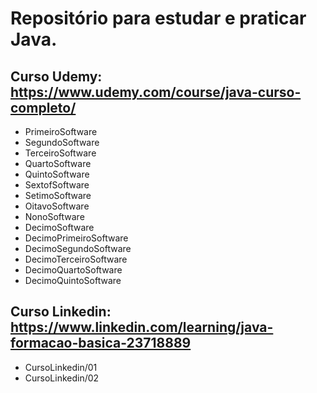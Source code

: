 # Repositório para estudar e praticar Java.


## Curso Udemy: https://www.udemy.com/course/java-curso-completo/

* PrimeiroSoftware
* SegundoSoftware
* TerceiroSoftware
* QuartoSoftware
* QuintoSoftware
* SextofSoftware
* SetimoSoftware
* OitavoSoftware
* NonoSoftware
* DecimoSoftware
* DecimoPrimeiroSoftware
* DecimoSegundoSoftware
* DecimoTerceiroSoftware
* DecimoQuartoSoftware
* DecimoQuintoSoftware

## Curso Linkedin: https://www.linkedin.com/learning/java-formacao-basica-23718889

* CursoLinkedin/01
* CursoLinkedin/02

